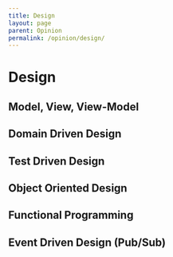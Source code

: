 ```yaml
---
title: Design 
layout: page
parent: Opinion 
permalink: /opinion/design/
---
```


# Design

## Model, View, View-Model

## Domain Driven Design

## Test Driven Design 

## Object Oriented Design

## Functional Programming

## Event Driven Design (Pub/Sub)